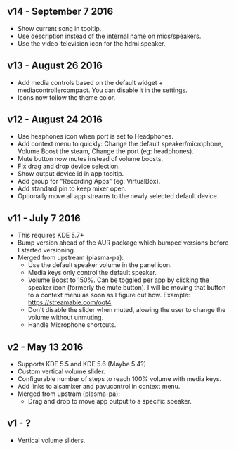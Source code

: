 ## v14 - September 7 2016

* Show current song in tooltip.
* Use description instead of the internal name on mics/speakers.
* Use the video-television icon for the hdmi speaker.

## v13 - August 26 2016

* Add media controls based on the default widget + mediacontrollercompact. You can disable it in the settings.
* Icons now follow the theme color.

## v12 - August 24 2016

* Use heaphones icon when port is set to Headphones.
* Add context menu to quickly: Change the default speaker/microphone, Volume Boost the steam, Change the port (eg: headphones).
* Mute button now mutes instead of volume boosts.
* Fix drag and drop device selection.
* Show output device id in app tooltip.
* Add group for "Recording Apps" (eg: VirtualBox).
* Add standard pin to keep mixer open.
* Optionally move all app streams to the newly selected default device.

## v11 - July 7 2016

* This requires KDE 5.7+
* Bump version ahead of the AUR package which bumped versions before I started versioning.
* Merged from upstream (plasma-pa):
  * Use the default speaker volume in the panel icon.
  * Media keys only control the default speaker.
  * Volume Boost to 150%. Can be toggled per app by clicking the speaker icon (formerly the mute button). I will be moving that button to a context menu as soon as I figure out how. Example: https://streamable.com/oqt4
  * Don't disable the slider when muted, alowing the user to change the volume without unmuting.
  * Handle Microphone shortcuts.

## v2 - May 13 2016

* Supports KDE 5.5 and KDE 5.6 (Maybe 5.4?)
* Custom vertical volume slider.
* Configurable number of steps to reach 100% volume with media keys.
* Add links to alsamixer and pavucontrol in context menu.
* Merged from upstram (plasma-pa):
  * Drag and drop to move app output to a specific speaker.

## v1 - ?

* Vertical volume sliders.
